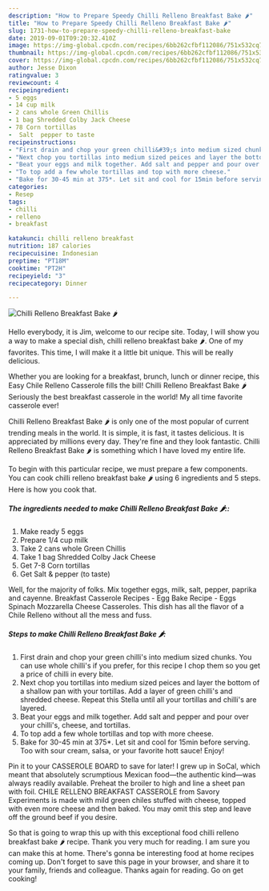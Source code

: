 ```yaml
---
description: "How to Prepare Speedy Chilli Relleno Breakfast Bake 🌶️"
title: "How to Prepare Speedy Chilli Relleno Breakfast Bake 🌶️"
slug: 1731-how-to-prepare-speedy-chilli-relleno-breakfast-bake
date: 2019-09-01T09:20:32.410Z
image: https://img-global.cpcdn.com/recipes/6bb262cfbf112086/751x532cq70/chilli-relleno-breakfast-bake-🌶️-recipe-main-photo.jpg
thumbnail: https://img-global.cpcdn.com/recipes/6bb262cfbf112086/751x532cq70/chilli-relleno-breakfast-bake-🌶️-recipe-main-photo.jpg
cover: https://img-global.cpcdn.com/recipes/6bb262cfbf112086/751x532cq70/chilli-relleno-breakfast-bake-🌶️-recipe-main-photo.jpg
author: Jesse Dixon
ratingvalue: 3
reviewcount: 4
recipeingredient:
- 5 eggs
- 14 cup milk
- 2 cans whole Green Chillis
- 1 bag Shredded Colby Jack Cheese
- 78 Corn tortillas
-  Salt  pepper to taste
recipeinstructions:
- "First drain and chop your green chilli&#39;s into medium sized chunks. You can use whole chilli&#39;s if you prefer, for this recipe I chop them so you get a price of chilli in every bite."
- "Next chop you tortillas into medium sized peices and layer the bottom of a shallow pan with your tortillas. Add a layer of green chilli&#39;s and shredded cheese. Repeat this Stella until all your tortillas and chilli&#39;s are layered."
- "Beat your eggs and milk together. Add salt and pepper and pour over your chilli&#39;s, cheese, and tortillas."
- "To top add a few whole tortillas and top with more cheese."
- "Bake for 30-45 min at 375*. Let sit and cool for 15min before serving. Too with sour cream, salsa, or your favorite hott sauce! Enjoy!"
categories:
- Resep
tags:
- chilli
- relleno
- breakfast

katakunci: chilli relleno breakfast
nutrition: 187 calories
recipecuisine: Indonesian
preptime: "PT18M"
cooktime: "PT2H"
recipeyield: "3"
recipecategory: Dinner

---
```



![Chilli Relleno Breakfast Bake 🌶️](https://img-global.cpcdn.com/recipes/6bb262cfbf112086/751x532cq70/chilli-relleno-breakfast-bake-🌶️-recipe-main-photo.jpg)

Hello everybody, it is Jim, welcome to our recipe site. Today, I will show you a way to make a special dish, chilli relleno breakfast bake 🌶️. One of my favorites. This time, I will make it a little bit unique. This will be really delicious.

Whether you are looking for a breakfast, brunch, lunch or dinner recipe, this Easy Chile Relleno Casserole fills the bill! Chilli Relleno Breakfast Bake 🌶️ Seriously the best breakfast casserole in the world! My all time favorite casserole ever!

Chilli Relleno Breakfast Bake 🌶️ is only one of the most popular of current trending meals in the world. It is simple, it is fast, it tastes delicious. It is appreciated by millions every day. They're fine and they look fantastic. Chilli Relleno Breakfast Bake 🌶️ is something which I have loved my entire life.


To begin with this particular recipe, we must prepare a few components. You can cook chilli relleno breakfast bake 🌶️ using 6 ingredients and 5 steps. Here is how you cook that.

##### The ingredients needed to make Chilli Relleno Breakfast Bake 🌶️::

1. Make ready 5 eggs
1. Prepare 1/4 cup milk
1. Take 2 cans whole Green Chillis
1. Take 1 bag Shredded Colby Jack Cheese
1. Get 7-8 Corn tortillas
1. Get  Salt &amp; pepper (to taste)


Well, for the majority of folks. Mix together eggs, milk, salt, pepper, paprika and cayenne. Breakfast Casserole Recipes - Egg Bake Recipe - Eggs Spinach Mozzarella Cheese Casseroles. This dish has all the flavor of a Chile Relleno without all the mess and fuss. 

##### Steps to make Chilli Relleno Breakfast Bake 🌶️:

1. First drain and chop your green chilli&#39;s into medium sized chunks. You can use whole chilli&#39;s if you prefer, for this recipe I chop them so you get a price of chilli in every bite.
1. Next chop you tortillas into medium sized peices and layer the bottom of a shallow pan with your tortillas. Add a layer of green chilli&#39;s and shredded cheese. Repeat this Stella until all your tortillas and chilli&#39;s are layered.
1. Beat your eggs and milk together. Add salt and pepper and pour over your chilli&#39;s, cheese, and tortillas.
1. To top add a few whole tortillas and top with more cheese.
1. Bake for 30-45 min at 375*. Let sit and cool for 15min before serving. Too with sour cream, salsa, or your favorite hott sauce! Enjoy!


Pin it to your CASSEROLE BOARD to save for later! I grew up in SoCal, which meant that absolutely scrumptious Mexican food—the authentic kind—was always readily available. Preheat the broiler to high and line a sheet pan with foil. CHILE RELLENO BREAKFAST CASSEROLE from Savory Experiments is made with mild green chiles stuffed with cheese, topped with even more cheese and then baked. You may omit this step and leave off the ground beef if you desire. 

So that is going to wrap this up with this exceptional food chilli relleno breakfast bake 🌶️ recipe. Thank you very much for reading. I am sure you can make this at home. There's gonna be interesting food at home recipes coming up. Don't forget to save this page in your browser, and share it to your family, friends and colleague. Thanks again for reading. Go on get cooking!
